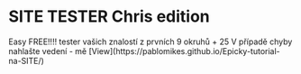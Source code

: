 <h1>SITE TESTER Chris edition</h1>
Easy FREE!!!! tester vašich znalostí z prvních 9 okruhů + 25
V případě chyby nahlašte vedení - mě
[View](https://pablomikes.github.io/Epicky-tutorial-na-SITE/)
